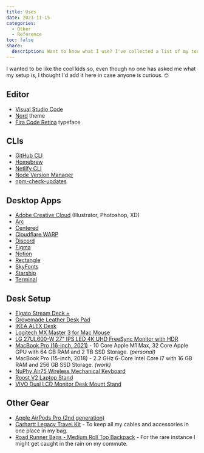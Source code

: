 ```yaml
---
title: Uses
date: 2021-11-15
categories:
  - Other
  - Reference
toc: false
share:
  description: Want to know what I use? I've collected a list of my tools and setup here.
---
```


I wanted to be like the cool kids so, even though no one has asked me what my setup is, I thought I'd add it here in case anyone is curious. 🤓

## Editor

- [Visual Studio Code](https://code.visualstudio.com/)
- [Nord](https://marketplace.visualstudio.com/items?itemName=arcticicestudio.nord-visual-studio-code) theme
- [Fira Code Retina](https://github.com/tonsky/FiraCode) typeface

## CLIs

- [GitHub CLI](https://cli.github.com/)
- [Homebrew](https://brew.sh/)
- [Netlify CLI](https://cli.netlify.com/)
- [Node Version Manager](https://github.com/nvm-sh/nvm)
- [npm-check-updates](https://github.com/raineorshine/npm-check-updates)

## Desktop Apps

- [Adobe Creative Cloud](https://www.adobe.com/creativecloud.html) (Illustrator, Photoshop, XD)
- [Arc](https://arc.net/)
- [Centered](https://www.centered.app/)
- [Cloudflare WARP](https://1.1.1.1/)
- [Discord](https://discord.com/)
- [Figma](https://www.figma.com/)
- [Notion](https://www.notion.so/)
- [Rectangle](https://rectangleapp.com)
- [SkyFonts](https://www.fonts.com/web-fonts/google)
- [Starship](https://starship.rs/)
- [Terminal](https://support.apple.com/guide/terminal/welcome/mac)

## Desk Setup

- [Elgato Stream Deck +](https://www.elgato.com/us/en/p/stream-deck-plus-black)
- [Grovemade Leather Desk Pad](https://grovemade.com/product/leather-desk-pad/?initial=690)
- [IKEA ALEX Desk](https://www.ikea.com/us/en/p/alex-desk-white-80483438/)
- [Logitech MX Master 3 for Mac Mouse](https://www.logitech.com/en-us/mx/master-series.html)
- [LG 27UL600-W 27" IPS LED 4K UHD FreeSync Monitor with HDR](https://www.bestbuy.com/site/lg-27ul600-w-27-ips-led-4k-uhd-freesync-monitor-with-hdr-silver-white/6329956.p?skuId=6329956)
- [MacBook Pro (16-inch, 2021)](https://www.apple.com/macbook-pro-14-and-16/) - 10 Core Apple M1 Max, 32 Core Apple GPU with 64 GB RAM and 2 TB SSD Storage. _(personal)_
- MacBook Pro (15-inch, 2018) - 2.2 GHz 6-Core Intel Core i7 with 16 GB RAM and 256 GB SSD Storage. _(work)_
- [NuPhy Air75 Wireless Mechanical Keyboard](https://nuphy.com/products/air75)
- [Roost V2 Laptop Stand](https://www.amazon.com/dp/B01C9KG8IG)
- [VIVO Dual LCD Monitor Desk Mount Stand](https://www.amazon.com/dp/B009S750LA)

## Other Gear

- [Apple AirPods Pro (2nd generation)](https://www.apple.com/airpods-pro/)
- [Carhartt Legacy Travel Kit](https://www.amazon.com/Carhartt-Legacy-Travel-Kit-Brown/dp/B00SV72EWQ) - To keep all my cables and accessories in one place in my bag.
- [Road Runner Bags - Medium Roll Top Backpack](https://roadrunnerbags.us/products/medium-roll-top) - For the rare instance I might get caught in the rain on my commute.
